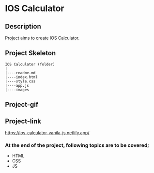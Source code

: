 # IOS Calculator
## Description
Project aims to create IOS Calculator.
## Project Skeleton
```
IOS Calculator (folder)
|
|----readme.md
|----index.html
|----style.css
|----app.js		
|----images
```
## Project-gif

## Project-link
https://ios-calculator-vanila-js.netlify.app/
### At the end of the project, following topics are to be covered;
- HTML
- CSS
- JS
